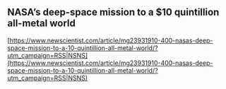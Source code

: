 ## NASA’s deep-space mission to a $10 quintillion all-metal world
  
  [https://www.newscientist.com/article/mg23931910-400-nasas-deep-space-mission-to-a-10-quintillion-all-metal-world/?utm_campaign=RSS|NSNS](https://www.newscientist.com/article/mg23931910-400-nasas-deep-space-mission-to-a-10-quintillion-all-metal-world/?utm_campaign=RSS|NSNS)